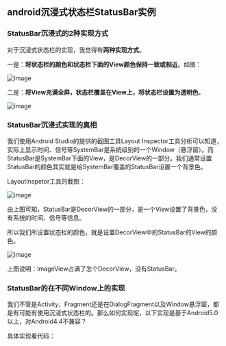 ## android沉浸式状态栏StatusBar实例


### StatusBar沉浸式的2种实现方式

对于沉浸式状态栏的实现，我觉得有**两种实现方式**。

一是：**将状态栏的颜色和状态栏下面的View颜色保持一致或相近**。如图：

![image](http://oe9ggtbcb.bkt.clouddn.com/%E5%BE%AE%E4%BF%A1%E5%9B%BE%E7%89%87_20170616115111.png)

二是：**将View充满全屏，状态栏覆盖在View上，将状态栏设置为透明色**。

![image](http://oe9ggtbcb.bkt.clouddn.com/%E5%BE%AE%E4%BF%A1%E5%9B%BE%E7%89%87_20170616115116.jpg)


### StatusBar沉浸式实现的真相

我们使用Android Studio的提供的截图工具Layout Inspector工具分析可以知道，实际上显示时间、信号等SystemBar是系统级别的一个Window（悬浮窗）。而StatusBar是SystemBar下面的View，是DecorView的一部分。我们通常设置StatusBar的颜色其实就是给SystemBar覆盖的StatusBar设置一个背景色。

LayoutInspetor工具的截图：

![image](http://oe9ggtbcb.bkt.clouddn.com/%E5%BE%AE%E4%BF%A1%E5%9B%BE%E7%89%87_20170616123325.png)

由上图可知，StatusBar是DecorView的一部分，是一个View设置了背景色，没有系统的时间、信号等信息。

所以我们所设置状态栏的颜色，就是设置DecorView中的StatusBar的View的颜色。

![image](http://oe9ggtbcb.bkt.clouddn.com/%E5%BE%AE%E4%BF%A1%E5%9B%BE%E7%89%87_20170616123328.png)

上图说明：ImageView占满了怎个DecorView，没有StatusBar。


### StatusBar的在不同Window上的实现

我们不管是Activity，Fragment还是在DialogFragment以及Window悬浮窗，都是有可能有使用沉浸式状态栏的。那么如何实现呢，以下实现是基于Android5.0以上，对Android4.4不兼容？

具体实现看代码：